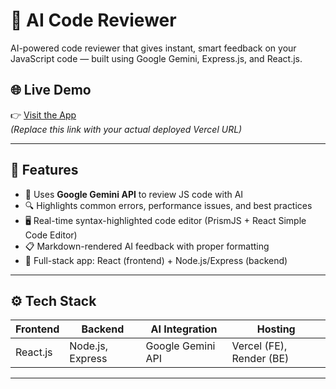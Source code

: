 # 🤖 AI Code Reviewer

AI-powered code reviewer that gives instant, smart feedback on your JavaScript code — built using Google Gemini, Express.js, and React.js.

## 🌐 Live Demo

👉 [Visit the App](https://ai-code-reviewer-rust.vercel.app/)  
*(Replace this link with your actual deployed Vercel URL)*

---

## 🚀 Features

- 🧠 Uses **Google Gemini API** to review JS code with AI
- 🔍 Highlights common errors, performance issues, and best practices
- 🖥️ Real-time syntax-highlighted code editor (PrismJS + React Simple Code Editor)
- 📋 Markdown-rendered AI feedback with proper formatting
- 🔄 Full-stack app: React (frontend) + Node.js/Express (backend)

---

## ⚙️ Tech Stack

| Frontend     | Backend          | AI Integration    | Hosting        |
|--------------|------------------|-------------------|----------------|
| React.js     | Node.js, Express | Google Gemini API | Vercel (FE), Render (BE) |

---

